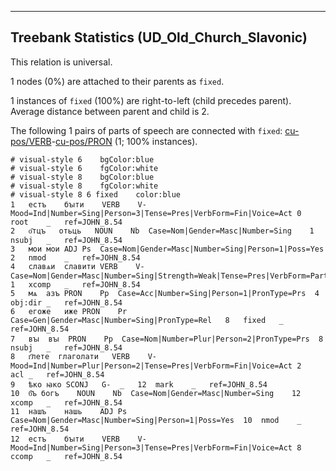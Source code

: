 

--------------------------------------------------------------------------------

## Treebank Statistics (UD_Old_Church_Slavonic)

This relation is universal.

1 nodes (0%) are attached to their parents as `fixed`.

1 instances of `fixed` (100%) are right-to-left (child precedes parent).
Average distance between parent and child is 2.

The following 1 pairs of parts of speech are connected with `fixed`: [cu-pos/VERB]()-[cu-pos/PRON]() (1; 100% instances).


~~~ conllu
# visual-style 6	bgColor:blue
# visual-style 6	fgColor:white
# visual-style 8	bgColor:blue
# visual-style 8	fgColor:white
# visual-style 8 6 fixed	color:blue
1	естъ	бꙑти	VERB	V-	Mood=Ind|Number=Sing|Person=3|Tense=Pres|VerbForm=Fin|Voice=Act	0	root	_	ref=JOHN_8.54
2	о҃тцъ	отьць	NOUN	Nb	Case=Nom|Gender=Masc|Number=Sing	1	nsubj	_	ref=JOHN_8.54
3	мои	мои	ADJ	Ps	Case=Nom|Gender=Masc|Number=Sing|Person=1|Poss=Yes	2	nmod	_	ref=JOHN_8.54
4	славѧи	славити	VERB	V-	Case=Nom|Gender=Masc|Number=Sing|Strength=Weak|Tense=Pres|VerbForm=Part|Voice=Act	1	xcomp	_	ref=JOHN_8.54
5	мѧ	азъ	PRON	Pp	Case=Acc|Number=Sing|Person=1|PronType=Prs	4	obj:dir	_	ref=JOHN_8.54
6	егоже	иже	PRON	Pr	Case=Gen|Gender=Masc|Number=Sing|PronType=Rel	8	fixed	_	ref=JOHN_8.54
7	вꙑ	вꙑ	PRON	Pp	Case=Nom|Number=Plur|Person=2|PronType=Prs	8	nsubj	_	ref=JOHN_8.54
8	г҃лете	глаголати	VERB	V-	Mood=Ind|Number=Plur|Person=2|Tense=Pres|VerbForm=Fin|Voice=Act	2	acl	_	ref=JOHN_8.54
9	ѣко	ꙗко	SCONJ	G-	_	12	mark	_	ref=JOHN_8.54
10	б҃ъ	богъ	NOUN	Nb	Case=Nom|Gender=Masc|Number=Sing	12	xcomp	_	ref=JOHN_8.54
11	нашъ	нашь	ADJ	Ps	Case=Nom|Gender=Masc|Number=Sing|Person=1|Poss=Yes	10	nmod	_	ref=JOHN_8.54
12	естъ	бꙑти	VERB	V-	Mood=Ind|Number=Sing|Person=3|Tense=Pres|VerbForm=Fin|Voice=Act	8	ccomp	_	ref=JOHN_8.54

~~~


